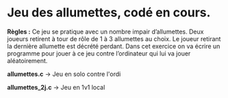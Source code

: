 # Jeu des allumettes, codé en cours. 

**Règles :**
Ce jeu se pratique avec un nombre impair d’allumettes. Deux joueurs retirent à tour de rôle de 1 à 3 allumettes au choix. Le joueur retirant la dernière allumette est décrété perdant. Dans cet exercice on va écrire un programme pour jouer à ce jeu contre l’ordinateur qui lui va jouer aléatoirement.

**allumettes.c** -> Jeu en solo contre l'ordi

**allumettes_2j.c** -> Jeu en 1v1 local